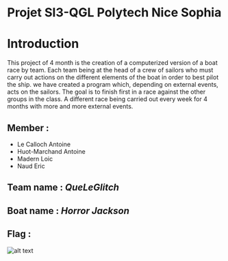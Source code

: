 # Projet SI3-QGL Polytech Nice Sophia

# Introduction
This project of 4 month is the creation of a computerized version of a boat race by
team. Each team being at the head of a crew of sailors who must carry out
actions on the different elements of the boat in order to best pilot the ship.
we have created a program which, depending on external events, acts on the sailors. 
The goal is to finish first in a race against the other groups in the class. 
A different race being carried out every week for 4 months with more and more external events.

##  Member : 
* Le Calloch Antoine
* Huot-Marchand Antoine
* Madern Loic
* Naud Eric

## Team name : *QueLeGlitch*

## Boat name : *Horror Jackson*

## Flag : 
![alt text](https://github.com/pns-si3-qgl/pns-si3-qgl-2021-queleglitch/blob/master/flag.png?raw=true)


